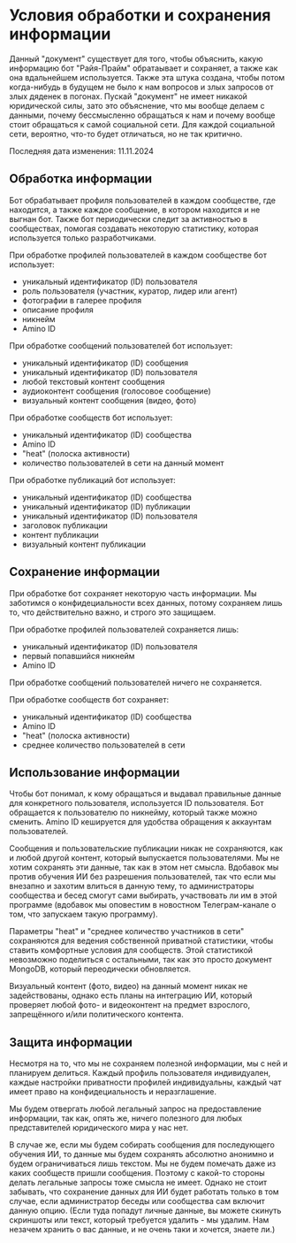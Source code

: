 # Условия обработки и сохранения информации

Данный "документ" существует для того, чтобы объяснить, какую информацию бот "Райя-Прайм" обратаывает и сохраняет, а также как она вдальнейшем используется. Также эта штука создана, чтобы потом когда-нибудь в будущем не было к нам вопросов и злых запросов от злых дяденек в погонах. Пускай "документ" не имеет никакой юридической силы, зато это объяснение, что мы вообще делаем с данными, почему бессмысленно обращаться к нам и почему вообще стоит обращаться к самой социальной сети. Для каждой социальной сети, вероятно, что-то будет отличаться, но не так критично.

Последняя дата изменения: 11.11.2024

## Обработка информации

Бот обрабатывает профиля пользователей в каждом сообществе, где находится, а также каждое сообщение, в котором находится и не выгнан бот. Также бот периодически следит за активностью в сообществах, помогая создавать некоторую статистику, которая используется только разработчиками.

При обработке профилей пользователей в каждом сообществе бот использует:
- уникальный идентификатор (ID) пользователя
- роль пользователя (участник, куратор, лидер или агент)
- фотографии в галерее профиля
- описание профиля
- никнейм
- Amino ID

При обработке сообщений пользователей бот использует:
- уникальный идентификатор (ID) сообщения
- уникальный идентификатор (ID) пользователя
- любой текстовый контент сообщения
- аудиоконтент сообщения (голосовое сообщение)
- визуальный контент сообщения (видео, фото)

При обработке сообществ бот использует:
- уникальный идентификатор (ID) сообщества
- Amino ID
- "heat" (полоска активности)
- количество пользователей в сети на данный момент

При обработке публикаций бот использует:
- уникальный идентификатор (ID) сообщества
- уникальный идентификатор (ID) публикации
- уникальный идентификатор (ID) пользователя
- заголовок публикации
- контент публикации
- визуальный контент публикации

## Сохранение информации

При обработке бот сохраняет некоторую часть информации. Мы заботимся о конфидециальности всех данных, потому сохраняем лишь то, что действительно важно, и строго это защищаем.

При обработке профилей пользователей сохраняется лишь:
- уникальный идентификатор (ID) пользователя
- первый попавшийся никнейм
- Amino ID

При обработке сообщений пользователей ничего не сохраняется.

При обработке сообществ бот сохраняет:
- уникальный идентификатор (ID) сообщества
- Amino ID
- "heat" (полоска активности)
- среднее количество пользователей в сети

## Использование информации

Чтобы бот понимал, к кому обращаться и выдавал правильные данные для конкретного пользователя, используется ID пользователя. Бот обращается к пользователю по никнейму, который также можно сменить. Amino ID кешируется для удобства обращения к аккаунтам пользователей.

Сообщения и пользовательские публикации никак не сохраняются, как и любой другой контент, который выпускается пользователями. Мы не хотим сохранять эти данные, так как в этом нет смысла. Вдобавок мы против обучения ИИ без разрешения пользователей, так что если мы внезапно и захотим влиться в данную тему, то администраторы сообщества и бесед смогут сами выбирать, участвовать ли им в этой программе (вдобавок мы оповестим в новостном Телеграм-канале о том, что запускаем такую программу).

Параметры "heat" и "среднее количество участников в сети" сохраняются для ведения собственной приватной статистики, чтобы ставить комфортные условия для сообществ. Этой статистикой невозможно поделиться с остальными, так как это просто документ MongoDB, который переодически обновляется.

Визуальный контент (фото, видео) на данный момент никак не задействованы, однако есть планы на интеграцию ИИ, который проверяет любой фото- и видеоконтент на предмет взрослого, запрещённого и/или политического контента.

## Защита информации

Несмотря на то, что мы не сохраняем полезной информации, мы с ней и планируем делиться. Каждый профиль пользователя индивидуален, каждые настройки приватности профилей индивидуальны, каждый чат имеет право на конфидециальность и неразглашение.

Мы будем отвергать любой легальный запрос на предоставление информации, так как, опять же, ничего полезного для любых представителей юридического мира у нас нет.

В случае же, если мы будем собирать сообщения для последующего обучения ИИ, то данные мы будем сохранять абсолютно анонимно и будем ограничиваться лишь текстом. Мы не будем помечать даже из каких сообществ пришли сообщения. Поэтому с какой-то стороны делать легальные запросы тоже смысла не имеет. Однако не стоит забывать, что сохранение данных для ИИ будет работать только в том случае, если администратор беседы или сообщества сам включит данную опцию. (Если туда попадут личные данные, вы можете скинуть скриншоты или текст, который требуется удалить - мы удалим. Нам незачем хранить о вас данные, и не очень таки и хочется, знаете ли.)
